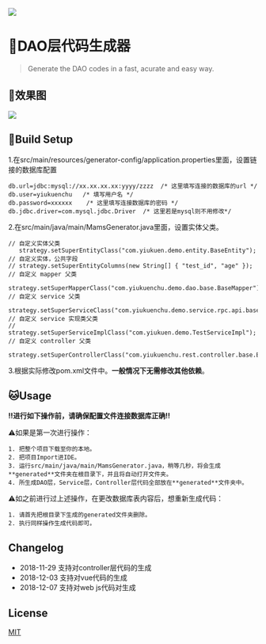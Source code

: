 ![](https://ws2.sinaimg.cn/large/006tNbRwgy1fxp1qlcah7j31c00u00xh.jpg)
   
# 🚀DAO层代码生成器

> Generate the DAO codes in a fast, acurate and easy way.

## 🍪效果图

![](https://ws4.sinaimg.cn/large/006tNbRwgy1fxp27hzfn0g30ne0e7nni.gif)
  
## 🏀Build Setup

1.在src/main/resources/generator-config/application.properties里面，设置链接的数据库配置
```
db.url=jdbc:mysql://xx.xx.xx.xx:yyyy/zzzz  /* 这里填写连接的数据库的url */
db.user=yiukuenchu   /* 填写用户名 */
db.password=xxxxxx    /* 这里填写连接数据库的密码 */
db.jdbc.driver=com.mysql.jdbc.Driver  /* 这里若是mysql则不用修改*/
```

2.在src/main/java/main/MamsGenerator.java里面，设置实体父类。
```
// 自定义实体父类
   strategy.setSuperEntityClass("com.yiukuen.demo.entity.BaseEntity");
// 自定义实体，公共字段
// strategy.setSuperEntityColumns(new String[] { "test_id", "age" });
// 自定义 mapper 父类
   strategy.setSuperMapperClass("com.yiukuenchu.demo.dao.base.BaseMapper");
// 自定义 service 父类
   strategy.setSuperServiceClass("com.yiukuenchu.demo.service.rpc.api.base.BaseService");
// 自定义 service 实现类父类
// strategy.setSuperServiceImplClass("com.yiukuen.demo.TestServiceImpl");
// 自定义 controller 父类
   strategy.setSuperControllerClass("com.yiukuenchu.rest.controller.base.BaseController");
```

3.根据实际修改pom.xml文件中<parent></parent>。**一般情况下无需修改其他依赖**。
  
## 🐱Usage

**‼️进行如下操作前，请确保配置文件连接数据库正确‼️**  
   
⚠️如果是第一次进行操作：
```
1. 把整个项目下载至你的本地。  
2. 把项目Import进IDE。  
3. 运行src/main/java/main/MamsGenerator.java，稍等几秒，将会生成**generated**文件夹在根目录下，并且将自动打开文件夹。   
4. 所生成DAO层，Service层，Controller层代码全部放在**generated**文件夹中。  
```
  
⚠️如之前进行过上述操作，在更改数据库表内容后，想重新生成代码：
```
1. 请首先把根目录下生成的generated文件夹删除。    
2. 执行同样操作生成代码即可。
```

## Changelog
- 2018-11-29   支持对controller层代码的生成
- 2018-12-03   支持对vue代码的生成
- 2018-12-07   支持对web js代码对生成

## License
[MIT](https://github.com/yiukuenchu/code-generator/blob/master/LICENSE)
